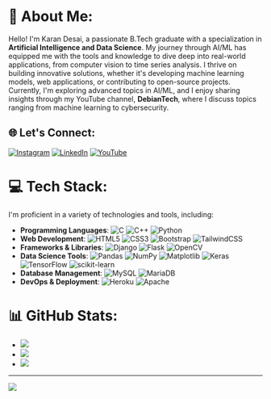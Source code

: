 # 💫 About Me:
Hello! I'm Karan Desai, a passionate B.Tech graduate with a specialization in **Artificial Intelligence and Data Science**. My journey through AI/ML has equipped me with the tools and knowledge to dive deep into real-world applications, from computer vision to time series analysis. I thrive on building innovative solutions, whether it's developing machine learning models, web applications, or contributing to open-source projects. Currently, I'm exploring advanced topics in AI/ML, and I enjoy sharing insights through my YouTube channel, **DebianTech**, where I discuss topics ranging from machine learning to cybersecurity.

## 🌐 Let's Connect:
[![Instagram](https://img.shields.io/badge/Instagram-%23E4405F.svg?logo=Instagram&logoColor=white)](https://instagram.com/s_u_d_o_s_u) [![LinkedIn](https://img.shields.io/badge/LinkedIn-%230077B5.svg?logo=linkedin&logoColor=white)](https://linkedin.com/in/karan-desai-54a85424a) [![YouTube](https://img.shields.io/badge/YouTube-%23FF0000.svg?logo=YouTube&logoColor=white)](https://www.youtube.com/@DebianTech)

# 💻 Tech Stack:
I'm proficient in a variety of technologies and tools, including:

- **Programming Languages**: ![C](https://img.shields.io/badge/c-%2300599C.svg?style=for-the-badge&logo=c&logoColor=white) ![C++](https://img.shields.io/badge/c++-%2300599C.svg?style=for-the-badge&logo=c%2B%2B&logoColor=white) ![Python](https://img.shields.io/badge/python-3670A0?style=for-the-badge&logo=python&logoColor=ffdd54)
- **Web Development**: ![HTML5](https://img.shields.io/badge/html5-%23E34F26.svg?style=for-the-badge&logo=html5&logoColor=white) ![CSS3](https://img.shields.io/badge/css3-%231572B6.svg?style=for-the-badge&logo=css3&logoColor=white) ![Bootstrap](https://img.shields.io/badge/bootstrap-%238511FA.svg?style=for-the-badge&logo=bootstrap&logoColor=white) ![TailwindCSS](https://img.shields.io/badge/tailwindcss-%2338B2AC.svg?style=for-the-badge&logo=tailwind-css&logoColor=white)
- **Frameworks & Libraries**: ![Django](https://img.shields.io/badge/django-%23092E20.svg?style=for-the-badge&logo=django&logoColor=white) ![Flask](https://img.shields.io/badge/flask-%23000.svg?style=for-the-badge&logo=flask&logoColor=white) ![OpenCV](https://img.shields.io/badge/opencv-%23white.svg?style=for-the-badge&logo=opencv&logoColor=white)
- **Data Science Tools**: ![Pandas](https://img.shields.io/badge/pandas-%23150458.svg?style=for-the-badge&logo=pandas&logoColor=white) ![NumPy](https://img.shields.io/badge/numpy-%23013243.svg?style=for-the-badge&logo=numpy&logoColor=white) ![Matplotlib](https://img.shields.io/badge/Matplotlib-%23ffffff.svg?style=for-the-badge&logo=Matplotlib&logoColor=black) ![Keras](https://img.shields.io/badge/Keras-%23D00000.svg?style=for-the-badge&logo=Keras&logoColor=white) ![TensorFlow](https://img.shields.io/badge/TensorFlow-%23FF6F00.svg?style=for-the-badge&logo=TensorFlow&logoColor=white) ![scikit-learn](https://img.shields.io/badge/scikit--learn-%23F7931E.svg?style=for-the-badge&logo=scikit-learn&logoColor=white)
- **Database Management**: ![MySQL](https://img.shields.io/badge/mysql-4479A1.svg?style=for-the-badge&logo=mysql&logoColor=white) ![MariaDB](https://img.shields.io/badge/MariaDB-003545?style=for-the-badge&logo=mariadb&logoColor=white)
- **DevOps & Deployment**: ![Heroku](https://img.shields.io/badge/heroku-%23430098.svg?style=for-the-badge&logo=heroku&logoColor=white) ![Apache](https://img.shields.io/badge/apache-%23D42029.svg?style=for-the-badge&logo=apache&logoColor=white)

# 📊 GitHub Stats:
- ![](https://github-readme-stats.vercel.app/api?username=karan9970&theme=dark&hide_border=false&include_all_commits=false&count_private=false)<br/>
- ![](https://github-readme-streak-stats.herokuapp.com/?user=karan9970&theme=dark&hide_border=false)<br/>
- ![](https://github-readme-stats.vercel.app/api/top-langs/?username=karan9970&theme=dark&hide_border=false&include_all_commits=false&count_private=false&layout=compact)

---
[![](https://visitcount.itsvg.in/api?id=karan9970&icon=0&color=0)](https://visitcount.itsvg.in)

<!-- Proudly created with GPRM ( https://gprm.itsvg.in ) -->
